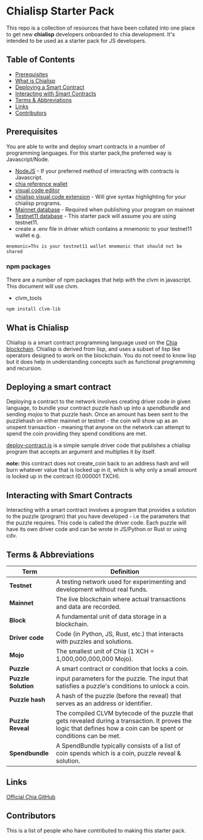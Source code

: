 # Chialisp Starter Pack

This repo is a collection of resources that have been collated into one place to get new **chialisp** developers onboarded to chia development. It's intended to be used as a starter pack for JS developers.

## Table of Contents
- [Prerequisites](#prerequisites)
- [What is Chialisp](#what-is-chialisp)
- [Deploying a Smart Contract](#deploying-a-smart-contract)
- [Interacting with Smart Contracts](#interacting-with-smart-contracts)
- [Terms & Abbreviations](#terms--abbreviations)
- [Links](#links)
- [Contributors](#contributors)

## Prerequisites

You are able to write and deploy smart contracts in a number of programming languages. For this starter pack,the preferred way is Javascript/Node. 

- [NodeJS](https://nodejs.org/en/download) - If your preferred method of interacting with contracts is Javascript.
- [chia reference wallet](https://www.chia.net/downloads/)
- [visual code editor](https://code.visualstudio.com)
- [chialisp visual code extension](https://marketplace.visualstudio.com/items?itemName=ChiaNetwork.chialisp) - Will give syntax highlighting for your chialisp programs.
- [Mainnet database](https://torrents.chia.net/databases/mainnet/mainnet.2024-10-09.tar.gz.torrent) - Required when publishing your program on mainnet
- [Testnet11 database](https://torrents.chia.net/databases/testnet11/testnet11.2024-10-09.tar.gz.torrent) - This starter pack will assume you are using testnet11. 
- create a .env file in driver which contains a mnemonic to your testnet11 wallet e.g.

```
mnemonic=Ths is your testnet11 wallet mnemonic that should not be shared 
```

### npm packages
There are a number of npm packages that help with the clvm in javascript. This document will use clvm. 

- clvm_tools
```bash
npm install clvm-lib
```

## What is Chialisp

Chialisp is a smart contract programming language used on the [Chia blockchain](https://www.chia.net). Chialisp is derived from lisp, and uses a subset of lisp like operators designed to work on the blockchain. You do not need to know lisp but it does help in understanding concepts such as functional programming and recursion.

## Deploying a smart contract
Deploying a contract to the network involves creating driver code in given language, to bundle your contract puzzle hash up into a *spendbundle* and sending *mojos* to that puzzle hash. Once an amount has been sent to the puzzlehash on either mainnet or testnet - the coin will show up as an unspent transaction - meaning that anyone on the network can attempt to spend the coin providing they spend conditions are met.

[deploy-contract.js](deploy-contract.js) is a simple sample driver code that publishes a chialisp program that accepts an argument and multiplies it by itself.  

**note:** this contract does not create_coin back to an address hash and will burn whatever value that is locked up in it, which is why only a small amount is locked up in the contract (0.000001 TXCH). 

## Interacting with Smart Contracts
Interacting with a smart contract involves a program that provides a solution to the puzzle (program) that you have developed - i.e the parameters that the puzzle requires. This code is called the driver code. Each puzzle will have its own driver code and can be wrote in JS/Python or Rust or using cdv.


## Terms & Abbreviations
| **Term**       | **Definition**                                                                 |
|-----------------|-------------------------------------------------------------------------------|
| **Testnet**     | A testing network used for experimenting and development without real funds. |
| **Mainnet**     | The live blockchain where actual transactions and data are recorded.         |
| **Block**       | A fundamental unit of data storage in a blockchain.                          
| **Driver code** | Code (in Python, JS, Rust, etc.) that interacts with puzzles and solutions.   |
| **Mojo**        | The smallest unit of Chia (1 XCH = 1,000,000,000,000 Mojo).
| **Puzzle**      | A smart contract or condition that locks a coin.     
| **Puzzle Solution** |  input parameters for the puzzle. The input that satisfies a puzzle's conditions to unlock a coin.    
| **Puzzle hash**     |  A hash of the puzzle (before the reveal) that serves as an address or identifier.
| **Puzzle Reveal**   | The compiled CLVM bytecode of the puzzle that gets revealed during a transaction. It proves the logic that defines how a coin can be spent or conditions can be met.  
| **Spendbundle** | A SpendBundle typically consists of a list of coin spends which is a coin, puzzle reveal & solution.             

## Links
[Official Chia GitHub](https://github.com/Chia-Network)

## Contributors
This is a list of people who have contributed to making this starter pack.
